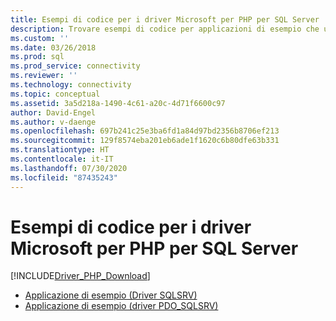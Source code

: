 ```yaml
---
title: Esempi di codice per i driver Microsoft per PHP per SQL Server
description: Trovare esempi di codice per applicazioni di esempio che usano i driver SQLSRV e PDO_SQLSRV per PHP per SQL Server.
ms.custom: ''
ms.date: 03/26/2018
ms.prod: sql
ms.prod_service: connectivity
ms.reviewer: ''
ms.technology: connectivity
ms.topic: conceptual
ms.assetid: 3a5d218a-1490-4c61-a20c-4d71f6600c97
author: David-Engel
ms.author: v-daenge
ms.openlocfilehash: 697b241c25e3ba6fd1a84d97bd2356b8706ef213
ms.sourcegitcommit: 129f8574eba201eb6ade1f1620c6b80dfe63b331
ms.translationtype: HT
ms.contentlocale: it-IT
ms.lasthandoff: 07/30/2020
ms.locfileid: "87435243"
---
```

# <a name="code-samples-for-the-microsoft-drivers-for-php-for-sql-server"></a>Esempi di codice per i driver Microsoft per PHP per SQL Server
[!INCLUDE[Driver_PHP_Download](../../includes/driver_php_download.md)]


* [Applicazione di esempio &#40;Driver SQLSRV&#41;](../../connect/php/example-application-sqlsrv-driver.md)  
* [Applicazione di esempio &#40;driver PDO_SQLSRV&#41;](../../connect/php/example-application-pdo-sqlsrv-driver.md)  
  
